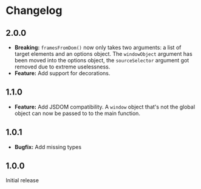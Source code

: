 # Changelog

## 2.0.0

- **Breaking:** `framesFromDom()` now only takes two arguments: a list of target elements and an options object. The `windowObject` argument has been moved into the options object, the `sourceSelector` argument got removed due to extreme uselessness.
- **Feature:** Add support for decorations.

## 1.1.0

- **Feature:** Add JSDOM compatibility. A `window` object that's not the global object can now be passed to to the main function.

## 1.0.1

- **Bugfix:** Add missing types

## 1.0.0

Initial release
